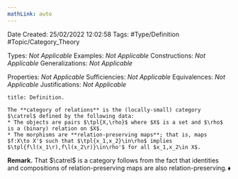 ```yaml
---
mathLink: auto
---
```


<div class="topSpace"></div>

Date Created: 25/02/2022 12:02:58
Tags: #Type/Definition #Topic/Category_Theory

Types: _Not Applicable_
Examples: _Not Applicable_
Constructions: _Not Applicable_
Generalizations: _Not Applicable_

Properties: _Not Applicable_
Sufficiencies: _Not Applicable_
Equivalences: _Not Applicable_
Justifications: _Not Applicable_

``` ad-Definition
title: Definition.

The **category of relations** is the (locally-small) category $\catrel$ defined by the following data:
* The objects are pairs $\tpl{X,\rho}$ where $X$ is a set and $\rho$ is a (binary) relation on $X$.
* The morphisms are **relation-preserving maps**; that is, maps $f:X\to X'$ such that $\tpl{x_1,x_2}\in\rho$ implies $\tpl{f\l(x_1\r),f\l(x_2\r)}\in\rho'$ for all $x_1,x_2\in X$.

```

<b>Remark.</b> That $\catrel$ is a category follows from the fact that identities and compositions of relation-preserving maps are also relation-preserving.<span style="float:right;">$\blacklozenge$</span>
